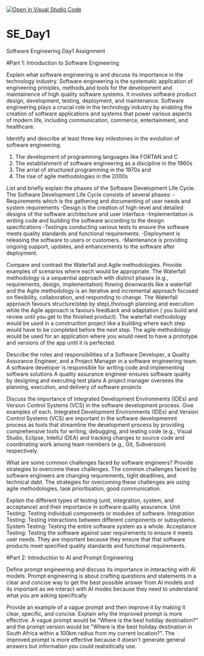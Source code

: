 [![Open in Visual Studio Code](https://classroom.github.com/assets/open-in-vscode-2e0aaae1b6195c2367325f4f02e2d04e9abb55f0b24a779b69b11b9e10269abc.svg)](https://classroom.github.com/online_ide?assignment_repo_id=15562083&assignment_repo_type=AssignmentRepo)
# SE_Day1
Software Engineering Day1 Assignment

#Part 1: Introduction to Software Engineering

Explain what software engineering is and discuss its importance in the technology industry.
Software engineering is the systematic application of engineering priniples, methods,and tools for the development and maintainence of high quality software systems. It involves software product design, development, testing, deployment, and maintenance.
Software engineering plays a crucial role in the technology industry by enabling the creation of software applications and systems that power various aspects of modern life, including communication, commerce, entertainment, and healthcare.

Identify and describe at least three key milestones in the evolution of software engineering.
1. The development of programming languages like FORTAN and C
2. The establishment of software engineering as a discipline in the 1960s
3. The arrial of structured programming in the 1970s and
4. The rise of agile methodologies in the 2000s

List and briefly explain the phases of the Software Development Life Cycle.
The Software Development Life Cycle consists of several phases:
-Requirements which is the gathering and documenting of user needs and system requirements
-Design is the creation of  high-level and detailed designs of the software architecture and user interface
-Implementation is writing code and building the software according to the design specifications
-Testingis conducting various tests to ensure the software meets quality standards and functional requirements.
-Deployment is releasing the software to users or customers.
-Maintenance is providing ongoing support, updates, and enhancements to the software after deployment.

Compare and contrast the Waterfall and Agile methodologies. Provide examples of scenarios where each would be appropriate.
The Waterfall methodology is a sequential approach with distinct phases (e.g., requirements, design, implementation) flowing downwards like a waterfall and the Agile methodology is an iterative and incremental approach focused on flexibility, collaboration, and responding to change. The Waterfall approach favours structure(step by step),thorough planning and execution while the Agile approach is favours feedback and adaptation ( you build and review until you get to the finished product).  The waterfall methodology would be used in a construction project like a building where each step would have to be completed before the next step. The agile methodology would be used for an application where you would need to have a prototype and versions of the app until it is perfected.

Describe the roles and responsibilities of a Software Developer, a Quality Assurance Engineer, and a Project Manager in a software engineering team.
A software developer is responsible for writing code and implementing software solutions
A quality assurance engineer ensures software quality by designing and executing test plans
A project manager oversees the planning, execution, and delivery of software projects

Discuss the importance of Integrated Development Environments (IDEs) and Version Control Systems (VCS) in the software development process. Give examples of each.
Integrated Development Environments (IDEs) and Version Control Systems (VCS) are important in the software developmemnt process as tools that streamline the development process by providing comprehensive tools for writing, debugging, and testing code (e.g., Visual Studio, Eclipse, IntelliJ IDEA) and tracking changes to source code and coordinating work among team members (e.g., Git, Subversion) respectively.

What are some common challenges faced by software engineers? Provide strategies to overcome these challenges.
The common challenges faced by software engineers are changing requirements, tight deadlines, and technical debt. The strategies for overcoming these challenges are using agile methodologies, task prioritisation, good communication.

Explain the different types of testing (unit, integration, system, and acceptance) and their importance in software quality assurance.
Unit Testing: Testing individual components or modules of software.
Integration Testing: Testing interactions between different components or subsystems.
System Testing: Testing the entire software system as a whole.
Acceptance Testing: Testing the software against user requirements to ensure it meets user needs.
They are important because they ensure that that software products meet specified quality standards and functional requirements.

#Part 2: Introduction to AI and Prompt Engineering

Define prompt engineering and discuss its importance in interacting with AI models.
Prompt engineering is about crafting questions and statements in a clear and concise way to get the best possible answer from AI models and its important as we interact with AI modes because they need to understand what you are asking specifically

Provide an example of a vague prompt and then improve it by making it clear, specific, and concise. Explain why the improved prompt is more effective.
A vague prompt would be "Where is the best holiday destination?" and the prompt version would be "Where is the best holiday destination in South Africa within a 100km radius from my current location?". The improved prompt is more effective because it doesn't generate general answers but information you could realisitically use.
